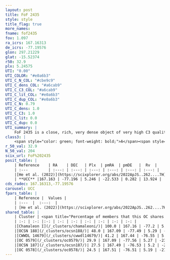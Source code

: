 ```yaml
---
layout: post
title: FoF 2435
style: style
title_flag: true
more_names: 
fname: fof2435
fov: 1.097
ra_icrs: 167.16313
de_icrs: -77.19576
glon: 297.21229
glat: -15.52374
r50: 32.9
plx: 5.24575
UTI: "0.00"
UTI_COLOR: "#e0a6b3"
UTI_C_N_COL: "#cbe9c9"
UTI_C_dens_COL: "#a6cab9"
UTI_C_C3_COL: "#a6cab9"
UTI_C_lit_COL: "#e0a6b3"
UTI_C_dup_COL: "#e0a6b3"
UTI_C_N: 0.79
UTI_C_dens: 1.0
UTI_C_C3: 1.0
UTI_C_lit: 0.0
UTI_C_dup: 0.0
UTI_summary: |
    FoF 2435 is a close, rich, very dense object of very high C3 quality. It was recently reported in the literature.<br><br><span style="color: #99180f; font-weight: bold;">Warning: </span>This is very likely a duplicate object, which shares a large percentage of members with at least one previously reported entry.
class3: |
    <span style="color: green; font-weight: bold;">A</span><span style="color: green; font-weight: bold;">A</span>
r_50_val: 32.9
N_50_val: 204
scix_url: FoF%202435
posit_table: |
    | Reference    | RA    | DEC   | Plx  | pmRA  | pmDE   |  Rv  |
    | :---         | :---: | :---: | :---: | :---: | :---: | :---: |
    |[He et al. (2022)](https://scixplorer.org/abs/2022ApJS..262....7H) | 167.293 | -77.044 | 5.247 | -22.508 | 0.303 | -- |
    | **UCC** |167.163 | -77.196 | 5.246 | -22.533 | 0.282 | 13.924 | 
cds_radec: 167.16313,-77.19576
carousel: UCC
fpars_table: |
    | Reference |  Values |
    | :---  |  :---:  |
    | [He et al. (2022)](https://scixplorer.org/abs/2022ApJS..262....7H) | `A0=0.65, logAge=6.6` |
shared_table: |
    | Cluster | <span title="Percentage of members that this OC shares with the ones listed">%</span>   | RA   | DEC   | Plx   | pmRA  | pmDE  | Rv | UTI |
    | :-: | :-: |:-: | :-: | :-: | :-: | :-: | :-: | :-: |
    |[Chamaleon I](/_clusters/chamaleoni/)| 100.0 | 167.16 | -77.2 | 5.25 | -22.53 | 0.29 | 13.92 |0.72 |
    |[OCSN 188](/_clusters/ocsn188/)| 48.0 | 167.09 | -77.49 | 5.29 | -23.05 | 0.59 | 14.59 |0.0 |
    |[CWWDL 14679](/_clusters/cwwdl14679/)| 41.2 | 167.44 | -76.55 | 5.2 | -22.07 | -0.25 | 14.71 |0.0 |
    |[OC 0579](/_clusters/oc0579/)| 29.9 | 167.09 | -77.56 | 5.27 | -23.03 | 0.59 | 17.54 |0.0 |
    |[OCSN 187](/_clusters/ocsn187/)| 27.5 | 167.49 | -76.53 | 5.2 | -21.84 | -0.45 | 12.25 |0.0 |
    |[OC 0578](/_clusters/oc0578/)| 24.5 | 167.51 | -76.51 | 5.19 | -21.83 | -0.52 | 12.25 |0.0 |
---
```

